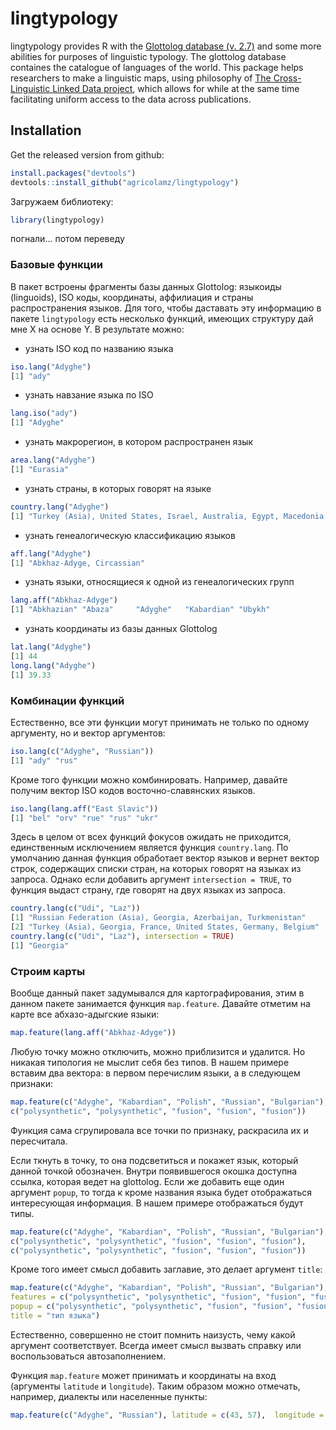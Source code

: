 # lingtypology

lingtypology provides R with the [Glottolog database (v. 2.7)](http://glottolog.org/) and some more abilities for purposes of linguistic typology. The glottolog database containes the catalogue of languages of the world. This package helps researchers to make a linguistic maps, using philosophy of [The Cross-Linguistic Linked Data project](http://clld.org/), which allows for while at the same time facilitating uniform access to the data across publications.

## Installation

Get the released version from github:

```R
install.packages("devtools")
devtools::install_github("agricolamz/lingtypology")
```

Загружаем библиотеку:
```R
library(lingtypology)
```
погнали... потом переведу

### Базовые функции
В пакет встроены фрагменты базы данных Glottolog: языкоиды (linguoids), ISO коды, координаты, аффилиация и страны распространения языков. Для того, чтобы даставать эту информацию в пакете `lingtypology` есть несколько функций, имеющих структуру дай мне X на основе Y. В результате можно:

- узнать ISO код по названию языка
```R
iso.lang("Adyghe")
[1] "ady"
```
- узнать навзание языка по ISO
```R
lang.iso("ady")
[1] "Adyghe"
```
- узнать макрорегион, в котором распространен язык
```R
area.lang("Adyghe")
[1] "Eurasia"
```
- узнать страны, в которых говорят на языке
```R
country.lang("Adyghe")
[1] "Turkey (Asia), United States, Israel, Australia, Egypt, Macedonia, France, Russian Federation (Asia), Netherlands, Germany, Syria, Jordan, Iraq"
```
- узнать генеалогическую классификацию языков
```R
aff.lang("Adyghe")
[1] "Abkhaz-Adyge, Circassian"
```
- узнать языки, относящиеся к одной из генеалогических групп
```R
lang.aff("Abkhaz-Adyge")
[1] "Abkhazian" "Abaza"     "Adyghe"   "Kabardian" "Ubykh" 
```
- узнать координаты из базы данных Glottolog
```R
lat.lang("Adyghe")
[1] 44
long.lang("Adyghe")
[1] 39.33
```

### Комбинации функций
Естественно, все эти функции могут принимать не только по одному аргументу, но и вектор аргументов:
```R
iso.lang(c("Adyghe", "Russian"))
[1] "ady" "rus"
```
Кроме того функции можно комбинировать. Например, давайте получим вектор ISO кодов восточно-славянских языков.
```R
iso.lang(lang.aff("East Slavic"))
[1] "bel" "orv" "rue" "rus" "ukr"
```
Здесь в целом от всех функций фокусов ожидать не приходится, единственным исключением является функция `country.lang`. По умолчанию данная функция обработает вектор языков и вернет вектор строк, содержащих списки стран, на которых говорят на языках из запроса. Однако если добавить аргумент `intersection = TRUE`, то функция выдаст страну, где говорят на двух языках из запроса.
```R
country.lang(c("Udi", "Laz"))
[1] "Russian Federation (Asia), Georgia, Azerbaijan, Turkmenistan"   
[2] "Turkey (Asia), Georgia, France, United States, Germany, Belgium"
country.lang(c("Udi", "Laz"), intersection = TRUE)
[1] "Georgia"
```

### Строим карты
Вообще данный пакет задумывался для картографирования, этим в данном пакете занимается функция `map.feature`. Давайте отметим на карте все абхазо-адыгские языки:
```R
map.feature(lang.aff("Abkhaz-Adyge"))
```
Любую точку можно отключить, можно приблизится и удалится. Но никакая типология не мыслит себя без типов. В нашем примере вставим два вектора: в первом перечислим языки, а в следующем признаки:
```R
map.feature(c("Adyghe", "Kabardian", "Polish", "Russian", "Bulgarian"),
c("polysynthetic", "polysynthetic", "fusion", "fusion", "fusion"))
```
Функция сама сгрупировала все точки по признаку, раскрасила их и пересчитала.

Если ткнуть в точку, то она подсветиться и покажет язык, который данной точкой обозначен. Внутри появившегося окошка доступна ссылка, которая ведет на glottolog. Если же добавить еще один аргумент `popup`, то тогда к кроме названия языка будет отображаться интересующая информация. В нашем примере отображаться будут типы.
```R
map.feature(c("Adyghe", "Kabardian", "Polish", "Russian", "Bulgarian"),
c("polysynthetic", "polysynthetic", "fusion", "fusion", "fusion"),
c("polysynthetic", "polysynthetic", "fusion", "fusion", "fusion"))
```
Кроме того имеет смысл добавить заглавие, это делает аргумент `title`:
```R
map.feature(c("Adyghe", "Kabardian", "Polish", "Russian", "Bulgarian"),
features = c("polysynthetic", "polysynthetic", "fusion", "fusion", "fusion"),
popup = c("polysynthetic", "polysynthetic", "fusion", "fusion", "fusion"),
title = "тип языка")
```
Естественно, совершенно не стоит помнить наизусть, чему какой аргумент соответствует. Всегда имеет смысл вызвать справку или воспользоваться автозаполнением.

Функция `map.feature` может принимать и координаты на вход (аргументы `latitude` и `longitude`). Таким образом можно отмечать, например, диалекты или населенные пункты:
```R
map.feature(c("Adyghe", "Russian"), latitude = c(43, 57),  longitude = c(57, 43))
```
